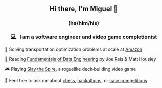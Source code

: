 <h2 align="center"> Hi there, I'm Miguel 👋 </h3>
<h3 align="center"> (he/him/his) </h3>

<h3 align="center"> 💻 &nbsp; I am a software engineer and video game completionist</h3>

💼 Solving transportation optimization problems at scale at [Amazon](https://www.amazon.jobs/en/teams/scot)

🌱 Reading [Fundamentals of Data Engineering](https://www.oreilly.com/library/view/fundamentals-of-data/9781098108298/) by Joe Reis & Matt Housley

🎮 Playing [Slay the Spire](https://store.steampowered.com/app/646570/Slay_the_Spire/), a roguelike deck-building video game 

💬 Feel free to ask me about [chess](https://github.com/valarao/chocolate-thunder-chess), [hackathons](https://github.com/mariowr2/VoiceChain), or [case competitions](https://investmentchallenge.ca/competition/past-winners/)
